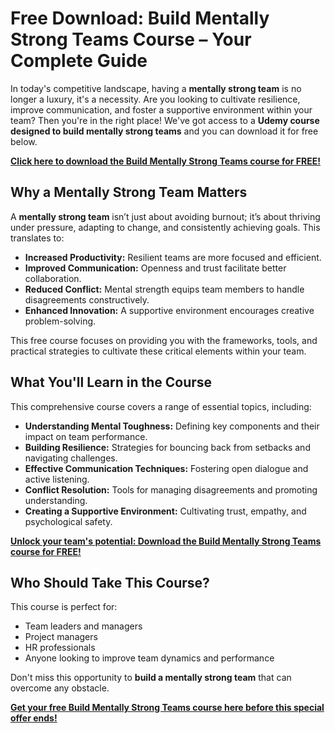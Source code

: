 # Free Download: Build Mentally Strong Teams Course – Your Complete Guide

In today's competitive landscape, having a **mentally strong team** is no longer a luxury, it's a necessity. Are you looking to cultivate resilience, improve communication, and foster a supportive environment within your team? Then you're in the right place! We've got access to a **Udemy course designed to build mentally strong teams** and you can download it for free below.

[**Click here to download the Build Mentally Strong Teams course for FREE!**](https://udemywork.com/build-mentally-strong-teams-course)

## Why a Mentally Strong Team Matters

A **mentally strong team** isn’t just about avoiding burnout; it’s about thriving under pressure, adapting to change, and consistently achieving goals. This translates to:

*   **Increased Productivity:** Resilient teams are more focused and efficient.
*   **Improved Communication:** Openness and trust facilitate better collaboration.
*   **Reduced Conflict:** Mental strength equips team members to handle disagreements constructively.
*   **Enhanced Innovation:** A supportive environment encourages creative problem-solving.

This free course focuses on providing you with the frameworks, tools, and practical strategies to cultivate these critical elements within your team.

## What You'll Learn in the Course

This comprehensive course covers a range of essential topics, including:

*   **Understanding Mental Toughness:** Defining key components and their impact on team performance.
*   **Building Resilience:** Strategies for bouncing back from setbacks and navigating challenges.
*   **Effective Communication Techniques:** Fostering open dialogue and active listening.
*   **Conflict Resolution:** Tools for managing disagreements and promoting understanding.
*   **Creating a Supportive Environment:** Cultivating trust, empathy, and psychological safety.

[**Unlock your team's potential: Download the Build Mentally Strong Teams course for FREE!**](https://udemywork.com/build-mentally-strong-teams-course)

## Who Should Take This Course?

This course is perfect for:

*   Team leaders and managers
*   Project managers
*   HR professionals
*   Anyone looking to improve team dynamics and performance

Don't miss this opportunity to **build a mentally strong team** that can overcome any obstacle.

**[Get your free Build Mentally Strong Teams course here before this special offer ends!](https://udemywork.com/build-mentally-strong-teams-course)**
